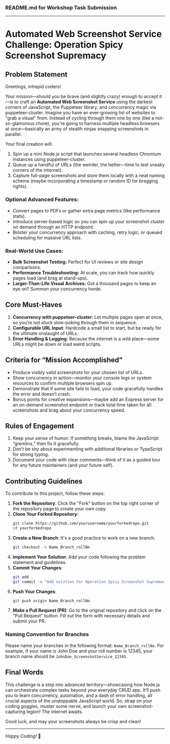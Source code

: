 ### README.md for Workshop Task Submission

---

# Automated Web Screenshot Service Challenge: Operation Spicy Screenshot Supremacy

## Problem Statement
Greetings, intrepid coders!

Your mission—should you be brave (and slightly crazy) enough to accept it—is to craft an **Automated Web Screenshot Service** using the darkest corners of JavaScript, the Puppeteer library, and concurrency magic via puppeteer-cluster. Imagine you have an ever-growing list of websites to "grab a visual" from. Instead of cycling through them one by one (like a not-so-glamorous chore), you're going to harness multiple headless browsers at once—basically an army of stealth ninjas snapping screenshots in parallel.

Your final creation will:
1. Spin up a mini Node.js script that launches several headless Chromium instances using puppeteer-cluster.
2. Queue up a handful of URLs (the weirder, the better—time to test sneaky corners of the internet).
3. Capture full-page screenshots and store them locally with a neat naming scheme (maybe incorporating a timestamp or random ID for bragging rights).

### Optional Advanced Features:
- Convert pages to PDFs or gather extra page metrics (like performance stats).
- Introduce server-based logic so you can spin up your screenshot cluster on demand through an HTTP endpoint.
- Bolster your concurrency approach with caching, retry logic, or queued scheduling for massive URL lists.

### Real-World Use Cases:
- **Bulk Screenshot Testing:** Perfect for UI reviews or site design comparisons.
- **Performance Troubleshooting:** At scale, you can track how quickly pages load (and brag at stand-ups).
- **Larger-Than-Life Visual Archives:** Got a thousand pages to keep an eye on? Summon your concurrency horde.

## Core Must-Haves
1. **Concurrency with puppeteer-cluster**: Let multiple pages open at once, so you’re not stuck slow-poking through them in sequence.
2. **Configurable URL Input**: Hardcode a small list to start, but be ready for the ultimate onslaught of URLs.
3. **Error Handling & Logging**: Because the internet is a wild place—some URLs might be down or load weird scripts.

## Criteria for “Mission Accomplished”
- Produce visibly valid screenshots for your chosen list of URLs.
- Show concurrency in action—monitor your console logs or system resources to confirm multiple browsers spin up.
- Demonstrate that if some site fails to load, your code gracefully handles the error and doesn’t crash.
- Bonus points for creative expansions—maybe add an Express server for an on-demand screenshot endpoint or track total time taken for all screenshots and brag about your concurrency speed.

## Rules of Engagement
1. Keep your sense of humor: If something breaks, blame the JavaScript “gremlins,” then fix it gracefully.
2. Don’t be shy about experimenting with additional libraries or TypeScript for strong typing.
3. Document your code with clear comments—think of it as a guided tour for any future maintainers (and your future self).

## Contributing Guidelines
To contribute to this project, follow these steps:

1. **Fork the Repository**: Click the "Fork" button on the top right corner of the repository page to create your own copy.
2. **Clone Your Forked Repository**:
   ```bash
   git clone https://github.com/yourusername/yourforkedrepo.git
   cd yourforkedrepo
   ```
3. **Create a New Branch**: It's a good practice to work on a new branch.
   ```bash
   git checkout -b Name_Branch_rollNo
   ```
4. **Implement Your Solution**: Add your code following the problem statement and guidelines.
5. **Commit Your Changes**:
   ```bash
   git add .
   git commit -m "Add solution for Operation Spicy Screenshot Supremacy"
   ```
6. **Push Your Changes**:
   ```bash
   git push origin Name_Branch_rollNo
   ```
7. **Make a Pull Request (PR)**: Go to the original repository and click on the "Pull Request" button. Fill out the form with necessary details and submit your PR.

### Naming Convention for Branches
Please name your branches in the following format: `Name_Branch_rollNo`. For example, if your name is John Doe and your roll number is 12345, your branch name should be `JohnDoe_ScreenshotService_12345`.

## Final Words
This challenge is a step into advanced territory—showcasing how Node.js can orchestrate complex tasks beyond your everyday CRUD app. It’ll push you to learn concurrency, automation, and a dash of error handling, all crucial aspects of the unstoppable JavaScript world. So, strap on your coding goggles, muster some nerve, and launch your own screenshot-capturing legion! The internet awaits.

Good luck, and may your screenshots always be crisp and clean!

--- 

*Happy Coding!* 🚀
